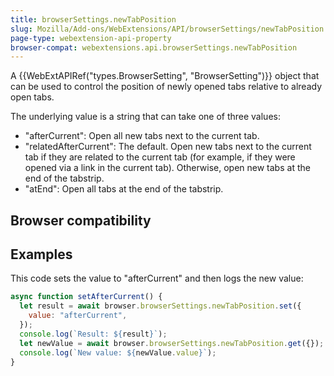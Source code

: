 ```yaml
---
title: browserSettings.newTabPosition
slug: Mozilla/Add-ons/WebExtensions/API/browserSettings/newTabPosition
page-type: webextension-api-property
browser-compat: webextensions.api.browserSettings.newTabPosition
---
```




A {{WebExtAPIRef("types.BrowserSetting", "BrowserSetting")}} object that can be used to control the position of newly opened tabs relative to already open tabs.

The underlying value is a string that can take one of three values:

- "afterCurrent": Open all new tabs next to the current tab.
- "relatedAfterCurrent": The default. Open new tabs next to the current tab if they are related to the current tab (for example, if they were opened via a link in the current tab). Otherwise, open new tabs at the end of the tabstrip.
- "atEnd": Open all tabs at the end of the tabstrip.

## Browser compatibility



## Examples

This code sets the value to "afterCurrent" and then logs the new value:

```js
async function setAfterCurrent() {
  let result = await browser.browserSettings.newTabPosition.set({
    value: "afterCurrent",
  });
  console.log(`Result: ${result}`);
  let newValue = await browser.browserSettings.newTabPosition.get({});
  console.log(`New value: ${newValue.value}`);
}
```


